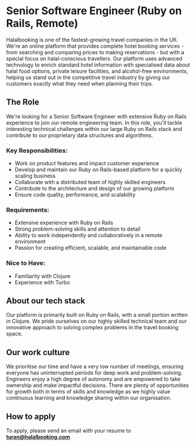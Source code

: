 # **Senior Software Engineer (Ruby on Rails, Remote)**

Halalbooking is one of the fastest-growing travel companies in the UK. We're an online platform that provides complete hotel booking services - from searching and comparing prices to making reservations - but with a special focus on halal-conscious travellers. Our platform uses advanced technology to enrich standard hotel information with specialised data about halal food options, private leisure facilities, and alcohol-free environments, helping us stand out in the competitive travel industry by giving our customers exactly what they need when planning their trips.

## **The Role**

We're looking for a Senior Software Engineer with extensive Ruby on Rails experience to join our remote engineering team. In this role, you'll tackle interesting technical challenges within our large Ruby on Rails stack and contribute to our proprietary data structures and algorithms.

### **Key Responsibilities:**

* Work on product features and impact customer experience  
* Develop and maintain our Ruby on Rails-based platform for a quickly scaling business  
* Collaborate with a distributed team of highly skilled engineers  
* Contribute to the architecture and design of our growing platform  
* Ensure code quality, performance, and scalability

### **Requirements:**

* Extensive experience with Ruby on Rails  
* Strong problem-solving skills and attention to detail  
* Ability to work independently and collaboratively in a remote environment  
* Passion for creating efficient, scalable, and maintainable code

### **Nice to Have:**

* Familiarity with Clojure  
* Experience with Turbo

## **About our tech stack**

Our platform is primarily built on Ruby on Rails, with a small portion written in Clojure. We pride ourselves on our highly skilled technical team and our innovative approach to solving complex problems in the travel booking space.

## **Our work culture**

We prioritise our time and have a very low number of meetings, ensuring everyone has uninterrupted periods for deep work and problem-solving. Engineers enjoy a high degree of autonomy and are empowered to take ownership and make impactful decisions. There are plenty of opportunities for growth both in terms of skills and knowledge as we highly value continuous learning and knowledge sharing within our organisation. 


## How to apply

To apply, please send an email with your resume to **turan@halalbooking.com**
